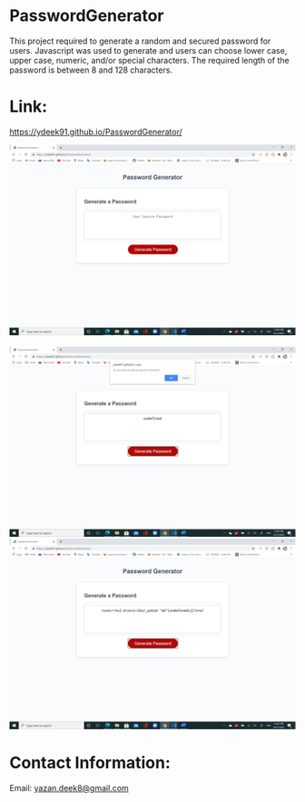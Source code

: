 # PasswordGenerator

This project required to generate a random and secured password for users. Javascript was used to generate and users can choose lower case, upper case, numeric, and/or special characters. The required length of the password is between 8 and 128 characters. 

# Link: 

https://ydeek91.github.io/PasswordGenerator/




<img src="Assets/pg1.png" alt="">
<img src="Assests/pg2.png" alt="">
<img src="Assests/pg3.png" alt="">
<img src="Assests/pg4.png" alt="">
<img src="Assests/pg5.png" alt="">
<img src="Assests/pg6.png" alt="">
<img src="Assets/pg7.png" alt="">
<img src="Assets/pg8.png" alt="">


















# Contact Information: 
Email: yazan.deek8@gmail.com
